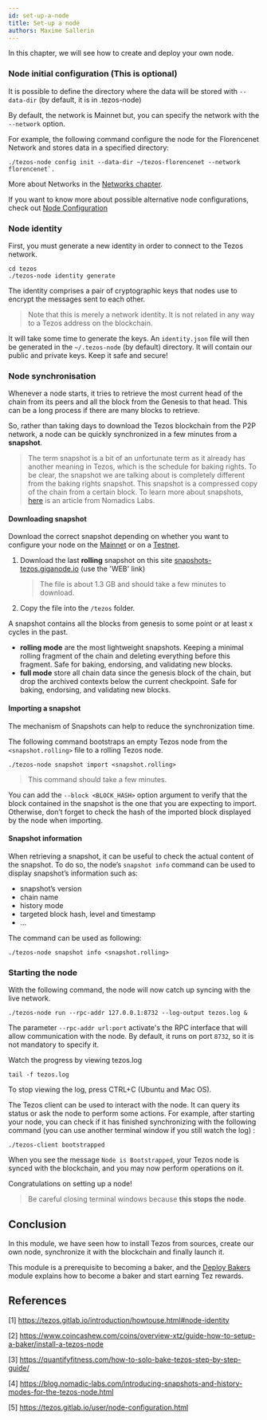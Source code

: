 ```yaml
---
id: set-up-a-node
title: Set-up a node
authors: Maxime Sallerin
---
```


In this chapter, we will see how to create and deploy your own node.

### Node initial configuration (This is optional)

It is possible to define the directory where the data will be stored with `--data-dir` (by default, it is in .tezos-node)

By default, the network is Mainnet but, you can specify the network with the `--network` option.

For example, the following command configure the node for the Florencenet Network and stores data in a specified directory:

```shell
./tezos-node config init --data-dir ~/tezos-florencenet --network florencenet`.
```

More about Networks in the [Networks chapter](/deploy-a-node/networks).

If you want to know more about possible alternative node configurations, check out [Node Configuration](https://tezos.gitlab.io/user/node-configuration.html)

### Node identity

First, you must generate a new identity in order to connect to the Tezos network.

```shell
cd tezos
./tezos-node identity generate
```

The identity comprises a pair of cryptographic keys that nodes use to encrypt the messages sent to each other. 

> Note that this is merely a network identity. It is not related in any way to a Tezos address on the blockchain.

It will take some time to generate the keys. An `identity.json` file will then be generated in the `~/.tezos-node` (by default) directory. It will contain our public and private keys. Keep it safe and secure!

### Node synchronisation

Whenever a node starts, it tries to retrieve the most current head of the chain from its peers and all the block from the Genesis to that head. This can be a long process if there are many blocks to retrieve.

So, rather than taking days to download the Tezos blockchain from the P2P network, a node can be quickly synchronized in a few minutes from a **snapshot**.

> The term snapshot is a bit of an unfortunate term as it already has another meaning in Tezos, which is the schedule for baking rights. To be clear, the snapshot we are talking about is completely different from the baking rights snapshot. This snapshot is a compressed copy of the chain from a certain block.
> To learn more about snapshots, [here](https://blog.nomadic-labs.com/introducing-snapshots-and-history-modes-for-the-tezos-node.html) is an article from Nomadics Labs.

#### Downloading snapshot

Download the correct snapshot depending on whether you want to configure your node on the [Mainnet](/deploy-a-node/networks#Mainnet) or on a [Testnet](/deploy-a-node/networks#est-networks).

1. Download the last **rolling** snapshot on this site [snapshots-tezos.giganode.io](https://snapshots-tezos.giganode.io/) (use the 'WEB' link)
   > The file is about 1.3 GB and should take a few minutes to download.
2. Copy the file into the `/tezos` folder.

A snapshot contains all the blocks from genesis to some point or at least x cycles in the past.

- **rolling mode** are the most lightweight snapshots. Keeping a minimal rolling fragment of the chain and deleting everything before this fragment. Safe for baking, endorsing, and validating new blocks.
- **full mode** store all chain data since the genesis block of the chain, but drop the archived contexts below the current checkpoint. Safe for baking, endorsing, and validating new blocks.

#### Importing a snapshot

The mechanism of Snapshots can help to reduce the synchronization time.

The following command bootstraps an empty Tezos node from the `<snapshot.rolling>` file to a rolling Tezos node.

```shell
./tezos-node snapshot import <snapshot.rolling>
```

> This command should take a few minutes.

You can add the `--block <BLOCK_HASH>` option argument to verify that the block contained in the snapshot is the one that you are expecting to import. Otherwise, don’t forget to check the hash of the imported block displayed by the node when importing.

#### Snapshot information

When retrieving a snapshot, it can be useful to check the actual content of the snapshot. To do so, the node’s `snapshot info` command can be used to display snapshot’s information such as:

- snapshot’s version
- chain name
- history mode
- targeted block hash, level and timestamp
- …

The command can be used as following:

```shell
./tezos-node snapshot info <snapshot.rolling>
```

### Starting the node

With the following command, the node will now catch up syncing with the live network.

```shell
./tezos-node run --rpc-addr 127.0.0.1:8732 --log-output tezos.log &
```

The parameter `--rpc-addr url:port` activate's the RPC interface that will allow communication with the node. By default, it runs on port `8732`, so it is not mandatory to specify it.

Watch the progress by viewing tezos.log
```shell
tail -f tezos.log
```
To stop viewing the log, press CTRL+C (Ubuntu and Mac OS).

The Tezos client can be used to interact with the node. It can query its status or ask the node to perform some actions. For example, after starting your node, you can check if it has finished synchronizing with the following command (you can use another terminal window if you still watch the log) :

```shell
./tezos-client bootstrapped
```

When you see the message `Node is Bootstrapped`, your Tezos node is synced with the blockchain, and you may now perform operations on it.

Congratulations on setting up a node!

> Be careful closing terminal windows because **this stops the node**.

## Conclusion

In this module, we have seen how to install Tezos from sources, create our own node, synchronize it with the blockchain and finally launch it.

This module is a prerequisite to becoming a baker, and the [Deploy Bakers](/baker) module explains how to become a baker and start earning Tez rewards.

## References

[1] https://tezos.gitlab.io/introduction/howtouse.html#node-identity

[2] https://www.coincashew.com/coins/overview-xtz/guide-how-to-setup-a-baker/install-a-tezos-node

[3] https://quantifyfitness.com/how-to-solo-bake-tezos-step-by-step-guide/

[4] https://blog.nomadic-labs.com/introducing-snapshots-and-history-modes-for-the-tezos-node.html

[5] https://tezos.gitlab.io/user/node-configuration.html

